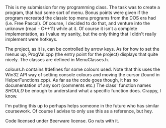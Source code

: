 This is my submission for my programming class. The task was to create a program, that had some sort of menu.
Bonus points were given if the program recreated the classic top menu programs from the DOS era had (i.e. Free Pascal).
Of course, I decided to do that, and venture into the unknown (read - C++11) while at it. Of course it isn't a complete
implementation, as I value my sanity, but the only thing that I didn't really implement were hotkeys.

The project, as it is, can be controlled by arrow keys. As for how to set the menus up, ProgVal.cpp (the entry point
for the project) displays that quite nicely. The classes are defined in MenuClasses.h.

colours.h contains #defines for some colours used. Note that this uses the Win32 API way of setting console colours and
moving the cursor (found in HelperFunctions.cpp). As far as the code goes though, it has no documentation of any sort
(comments etc.) The class' function names _SHOULD_ be enough to understand what a specific function does. Crappy, I know.

I'm putting this up to perhaps helps someone in the future who has similar coursework. Of course I advise to only use this
as a reference, but hey.
 
Code licensed under Beerware license. Go nuts with it.
